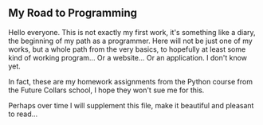 ## My Road to Programming
Hello everyone. This is not exactly my first work, it's something like a diary, the beginning of my path as a programmer. Here will not be just one of my works, but a whole path from the very basics, to hopefully at least some kind of working program... Or a website... Or an application. I don't know yet.

In fact, these are my homework assignments from the Python course from the Future Collars school, I hope they won't sue me for this.

Perhaps over time I will supplement this file, make it beautiful and pleasant to read...

